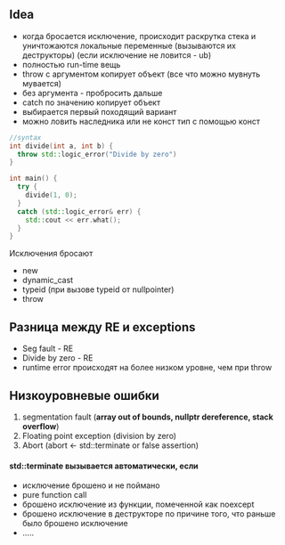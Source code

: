 ## Idea
- когда бросается исключение, происходит раскрутка стека и уничтожаются локальные переменные (вызываются их деструкторы)                                            (если исключение не ловится - ub)
- полностью run-time вещь
- throw с аргументом копирует объект (все что можно мувнуть мувается)
- без аргумента - пробросить дальше
- catch по значению копирует объект
- выбирается первый походящий вариант
- можно ловить наследника или не конст тип с помощью конст
```c++
//syntax
int divide(int a, int b) {
  throw std::logic_error("Divide by zero")
}

int main() {
  try {
    divide(1, 0);
  }
  catch (std::logic_error& err) {
    std::cout << err.what(); 
  }
}
```

Исключения бросают
- new
- dynamic_cast
- typeid (при вызове typeid от nullpointer)
- throw

## Разница между RE и exceptions
- Seg fault - RE
- Divide by zero - RE
- runtime error происходят на более низком уровне, чем при throw

## **Низкоуровневые ошибки**
1) segmentation fault (**array out of bounds, nullptr dereference, stack overflow**)
2) Floating point exception (division by zero)
3) Abort (abort <- std::terminate or false assertion)
#### std::terminate вызывается автоматически, если
- исключение брошено и не поймано
- pure function call
- брошено исключение из функции, помеченной как noexcept
- брошено исключение в деструкторе по причине того, что раньше было брошено исключение
- .....


